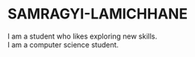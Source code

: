 # SAMRAGYI-LAMICHHANE
I am a student who likes exploring new skills.
<br>
I am a computer science student.
